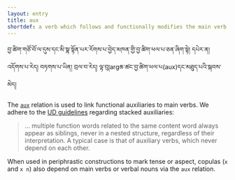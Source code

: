 ```yaml
---
layout: entry
title: aux
shortdef: a verb which follows and functionally modifies the main verb
---
```

བྱ་ཚིག་གཙོ་བོ་ལ་དུས་དང་མི་སྣ་སྟོན་པར་རོགས་པ་བྱེད་མཁན་གྱི་བྱ་ཚིག་ཕལ་པ་ཅན་ཞིག་སྟེ། དཔེར་ན། འདོགས་པ་རེད། བཏགས་པ་ཡིན། བྲལ་བ་རེད། ལྟ་བུ།argཆ་ཚང་བྱ་ཚིག་ཕལ་པ(aux)དང་མཐུད་པའི་སྐབས་མེད།

The [`aux`](http://universaldependencies.org/u/dep/aux_.html)
relation is used to link functional auxiliaries to main verbs.
We adhere to the [UD guidelines](http://universaldependencies.org/u/overview/syntax.html)
regarding stacked auxiliaries:
> ... multiple function words related to the same content word always appear as siblings, never in a nested structure, regardless of their interpretation. A typical case is that of auxiliary verbs, which never depend on each other.

When used in periphrastic constructions to mark tense or aspect,
copulas (`x` and `x n`) also depend on main verbs or verbal nouns via
the `aux` relation.
